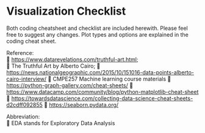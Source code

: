 # Visualization Checklist

Both coding cheatsheet and checklist are included herewith. Please feel free to suggest any changes. 
Plot types and options are explained in the coding cheat sheet.

Reference:     
	https://www.datarevelations.com/truthful-art.html;  
	The Truthful Art by Alberto Cairo; 
	https://news.nationalgeographic.com/2015/10/151016-data-points-alberto-cairo-interview/
	CMPE257 Machine learning course materials
	https://python-graph-gallery.com/cheat-sheets/
	https://www.datacamp.com/community/blog/python-matplotlib-cheat-sheet
	https://towardsdatascience.com/collecting-data-science-cheat-sheets-d2cdff092855
	https://seaborn.pydata.org/


Abbreviation:  
	EDA stands for Exploratory Data Analysis


